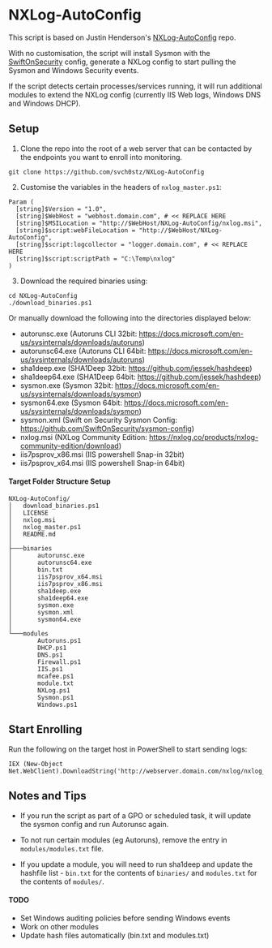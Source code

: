 # NXLog-AutoConfig

This script is based on Justin Henderson's [NXLog-AutoConfig](https://github.com/SMAPPER/NXLog-AutoConfig) repo.

With no customisation, the script will install Sysmon with the [SwiftOnSecurity](https://github.com/SwiftOnSecurity/sysmon-config) config, generate a NXLog config to start pulling the Sysmon and Windows Security events.

If the script detects certain processes/services running, it will run additional modules to extend the NXLog config (currently IIS Web logs, Windows DNS and Windows DHCP).

## Setup

1. Clone the repo into the root of a web server that can be contacted by the endpoints you want to enroll into monitoring.

```
git clone https://github.com/svch0stz/NXLog-AutoConfig
```
2. Customise the variables in the headers of  `nxlog_master.ps1`:

```
Param (
  [string]$Version = "1.0",
  [string]$WebHost = "webhost.domain.com", # << REPLACE HERE
  [string]$MSILocation = "http://$WebHost/NXLog-AutoConfig/nxlog.msi",
  [string]$script:webFileLocation = "http://$WebHost/NXLog-AutoConfig",
  [string]$script:logcollector = "logger.domain.com", # << REPLACE HERE
  [string]$script:scriptPath = "C:\Temp\nxlog"
)
```
3. Download the required binaries using:
```
cd NXLog-AutoConfig
./download_binaries.ps1
```
Or manually download the following into the directories displayed below:

- autorunsc.exe (Autoruns CLI 32bit: https://docs.microsoft.com/en-us/sysinternals/downloads/autoruns)
- autorunsc64.exe (Autoruns CLI 64bit: https://docs.microsoft.com/en-us/sysinternals/downloads/autoruns)
- sha1deep.exe (SHA1Deep 32bit: https://github.com/jessek/hashdeep)
- sha1deep64.exe (SHA1Deep 64bit: https://github.com/jessek/hashdeep)
- sysmon.exe (Sysmon 32bit: https://docs.microsoft.com/en-us/sysinternals/downloads/sysmon)
- sysmon64.exe (Sysmon 64bit: https://docs.microsoft.com/en-us/sysinternals/downloads/sysmon)
- sysmon.xml (Swift on Security Sysmon Config: https://github.com/SwiftOnSecurity/sysmon-config)
- nxlog.msi (NXLog Community Edition: https://nxlog.co/products/nxlog-community-edition/download)
- iis7psprov_x86.msi (IIS powershell Snap-in 32bit)
- iis7psprov_x64.msi (IIS powershell Snap-in 64bit)

#### Target Folder Structure Setup
```
NXLog-AutoConfig/
│   download_binaries.ps1
│   LICENSE
│   nxlog.msi
│   nxlog_master.ps1
│   README.md
│
├───binaries
│       autorunsc.exe
│       autorunsc64.exe
│       bin.txt
│       iis7psprov_x64.msi
│       iis7psprov_x86.msi
│       sha1deep.exe
│       sha1deep64.exe
│       sysmon.exe
│       sysmon.xml
│       sysmon64.exe
│
└───modules
        Autoruns.ps1
        DHCP.ps1
        DNS.ps1
        Firewall.ps1
        IIS.ps1
        mcafee.ps1
        module.txt
        NXLog.ps1
        Sysmon.ps1
        Windows.ps1
```

## Start Enrolling

Run the following on the target host in PowerShell to start sending logs:
```
IEX (New-Object Net.WebClient).DownloadString('http://webserver.domain.com/nxlog/nxlog_master.ps1');
```

## Notes and Tips

- If you run the script as part of a GPO or scheduled task, it will update the sysmon config and run Autorunsc again. 

- To not run certain modules (eg Autoruns), remove the entry in `modules/modules.txt` file.

- If you update a module, you will need to run sha1deep and update the hashfile list - `bin.txt` for the contents of `binaries/` and `modules.txt` for the contents of `modules/`.

#### TODO
- Set Windows auditing policies before sending Windows events
- Work on other modules
- Update hash files automatically (bin.txt and modules.txt)
